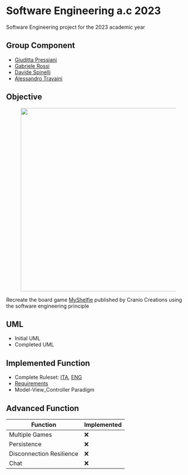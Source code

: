 # Software Engineering a.c 2023

Software Engineering project for the 2023 academic year 

## Group Component
- [Giuditta Pressiani](https://github.com/GiudittaPressiani)
- [Gabriele Rossi](https://github.com/GABB013)
- [Davide Spinelli](https://github.com/Spdware)
- [Alessandro Travaini](https://github.com/ale-polimi)

## Objective

<figure>
    <img src="https://github.com/ale-polimi/ing-sw-2023-pressiani-rossi-spinelli-travaini/blob/master/src/resources/My_Shelfie_box_ITA-ENG.png" width="500" height="500">
    <figcaption></figcaption>
</figure>

Recreate the board game [MyShelfie](https://craniointernational.com/products/my-shelfie/) published by Cranio Creations using the software engineering principle


## UML
- Initial UML
- Completed UML

## Implemented Function

- Complete Ruleset: [ITA](https://github.com/ale-polimi/ing-sw-2023-pressiani-rossi-spinelli-travaini/blob/master/src/resources/MyShelfie_Rulebook_ITA.pdf), [ENG](https://github.com/ale-polimi/ing-sw-2023-pressiani-rossi-spinelli-travaini/blob/master/src/resources/MyShelfie_Rulebook_ENG.pdf)
- [Requirements](https://github.com/ale-polimi/ing-sw-2023-pressiani-rossi-spinelli-travaini/blob/master/src/resources/requirements.pdf)
- Model-View_Controller Paradigm

## Advanced Function

|Function                |Implemented|
|------------------------|-----------|
|Multiple Games          |    :x:    |
|Persistence             |     :x:   |
|Disconnection Resilience|     :x:   |
|Chat                    |     :x:   |

